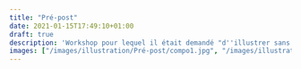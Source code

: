 ```yaml
---
title: "Pré-post"
date: 2021-01-15T17:49:10+01:00
draft: true
description: 'Workshop pour lequel il était demandé "d''illustrer sans le montrer". J''ai fait le choix de parler du changement et donc pour cela de mettre côte à côte l''état "avant" et "après". Et j''ai pris comme sujets des dinosaures parce que c''est cool. 2015'
images: ["/images/illustration/Pré-post/compo1.jpg", "/images/illustration/Pré-post/compo2.jpg", "/images/illustration/Pré-post/compo3.jpg"]
---
```

